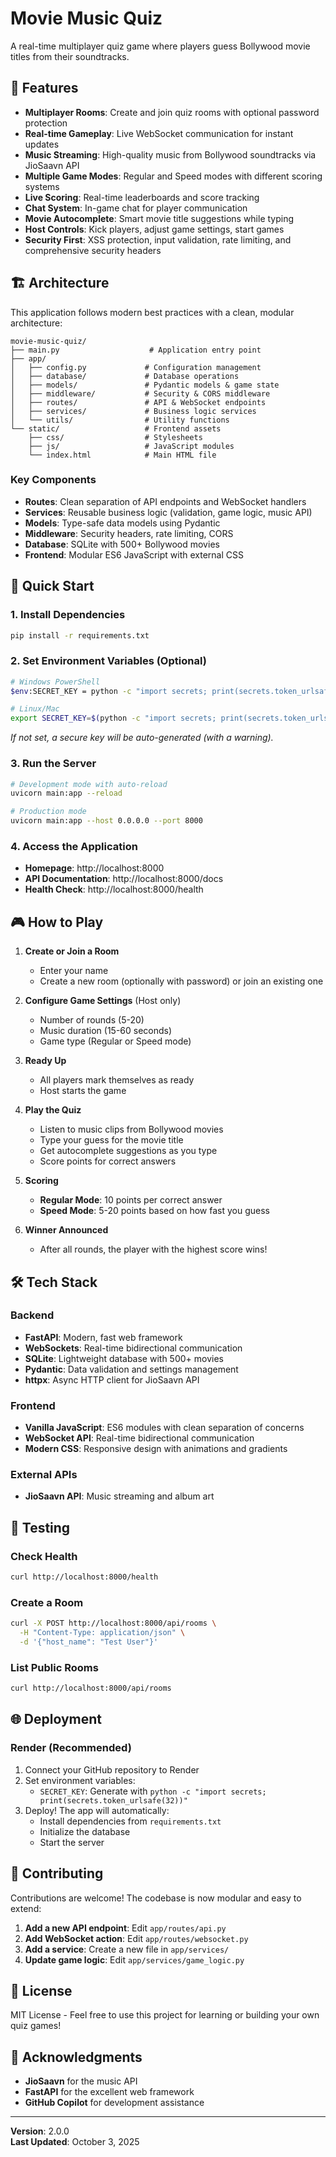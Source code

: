 # Movie Music Quiz

A real-time multiplayer quiz game where players guess Bollywood movie titles from their soundtracks.

## 🎵 Features

- **Multiplayer Rooms**: Create and join quiz rooms with optional password protection
- **Real-time Gameplay**: Live WebSocket communication for instant updates
- **Music Streaming**: High-quality music from Bollywood soundtracks via JioSaavn API
- **Multiple Game Modes**: Regular and Speed modes with different scoring systems
- **Live Scoring**: Real-time leaderboards and score tracking
- **Chat System**: In-game chat for player communication
- **Movie Autocomplete**: Smart movie title suggestions while typing
- **Host Controls**: Kick players, adjust game settings, start games
- **Security First**: XSS protection, input validation, rate limiting, and comprehensive security headers

## 🏗️ Architecture

This application follows modern best practices with a clean, modular architecture:

```
movie-music-quiz/
├── main.py                    # Application entry point
├── app/
│   ├── config.py             # Configuration management
│   ├── database/             # Database operations
│   ├── models/               # Pydantic models & game state
│   ├── middleware/           # Security & CORS middleware
│   ├── routes/               # API & WebSocket endpoints
│   ├── services/             # Business logic services
│   └── utils/                # Utility functions
└── static/                   # Frontend assets
    ├── css/                  # Stylesheets
    ├── js/                   # JavaScript modules
    └── index.html            # Main HTML file
```

### Key Components

- **Routes**: Clean separation of API endpoints and WebSocket handlers
- **Services**: Reusable business logic (validation, game logic, music API)
- **Models**: Type-safe data models using Pydantic
- **Middleware**: Security headers, rate limiting, CORS
- **Database**: SQLite with 500+ Bollywood movies
- **Frontend**: Modular ES6 JavaScript with external CSS

## 🚀 Quick Start

### 1. Install Dependencies

```bash
pip install -r requirements.txt
```

### 2. Set Environment Variables (Optional)

```bash
# Windows PowerShell
$env:SECRET_KEY = python -c "import secrets; print(secrets.token_urlsafe(32))"

# Linux/Mac
export SECRET_KEY=$(python -c "import secrets; print(secrets.token_urlsafe(32))")
```

*If not set, a secure key will be auto-generated (with a warning).*

### 3. Run the Server

```bash
# Development mode with auto-reload
uvicorn main:app --reload

# Production mode
uvicorn main:app --host 0.0.0.0 --port 8000
```

### 4. Access the Application

- **Homepage**: http://localhost:8000
- **API Documentation**: http://localhost:8000/docs
- **Health Check**: http://localhost:8000/health

## 🎮 How to Play

1. **Create or Join a Room**
   - Enter your name
   - Create a new room (optionally with password) or join an existing one

2. **Configure Game Settings** (Host only)
   - Number of rounds (5-20)
   - Music duration (15-60 seconds)
   - Game type (Regular or Speed mode)

3. **Ready Up**
   - All players mark themselves as ready
   - Host starts the game

4. **Play the Quiz**
   - Listen to music clips from Bollywood movies
   - Type your guess for the movie title
   - Get autocomplete suggestions as you type
   - Score points for correct answers

5. **Scoring**
   - **Regular Mode**: 10 points per correct answer
   - **Speed Mode**: 5-20 points based on how fast you guess

6. **Winner Announced**
   - After all rounds, the player with the highest score wins!

## 🛠️ Tech Stack

### Backend
- **FastAPI**: Modern, fast web framework
- **WebSockets**: Real-time bidirectional communication
- **SQLite**: Lightweight database with 500+ movies
- **Pydantic**: Data validation and settings management
- **httpx**: Async HTTP client for JioSaavn API

### Frontend
- **Vanilla JavaScript**: ES6 modules with clean separation of concerns
- **WebSocket API**: Real-time bidirectional communication
- **Modern CSS**: Responsive design with animations and gradients

### External APIs
- **JioSaavn API**: Music streaming and album art

## 🧪 Testing

### Check Health
```bash
curl http://localhost:8000/health
```

### Create a Room
```bash
curl -X POST http://localhost:8000/api/rooms \
  -H "Content-Type: application/json" \
  -d '{"host_name": "Test User"}'
```

### List Public Rooms
```bash
curl http://localhost:8000/api/rooms
```

## 🌐 Deployment

### Render (Recommended)

1. Connect your GitHub repository to Render
2. Set environment variables:
   - `SECRET_KEY`: Generate with `python -c "import secrets; print(secrets.token_urlsafe(32))"`
3. Deploy! The app will automatically:
   - Install dependencies from `requirements.txt`
   - Initialize the database
   - Start the server

## 🤝 Contributing

Contributions are welcome! The codebase is now modular and easy to extend:

1. **Add a new API endpoint**: Edit `app/routes/api.py`
2. **Add WebSocket action**: Edit `app/routes/websocket.py`
3. **Add a service**: Create a new file in `app/services/`
4. **Update game logic**: Edit `app/services/game_logic.py`

## 📝 License

MIT License - Feel free to use this project for learning or building your own quiz games!

## 🙏 Acknowledgments

- **JioSaavn** for the music API
- **FastAPI** for the excellent web framework
- **GitHub Copilot** for development assistance

---

**Version**: 2.0.0  
**Last Updated**: October 3, 2025
